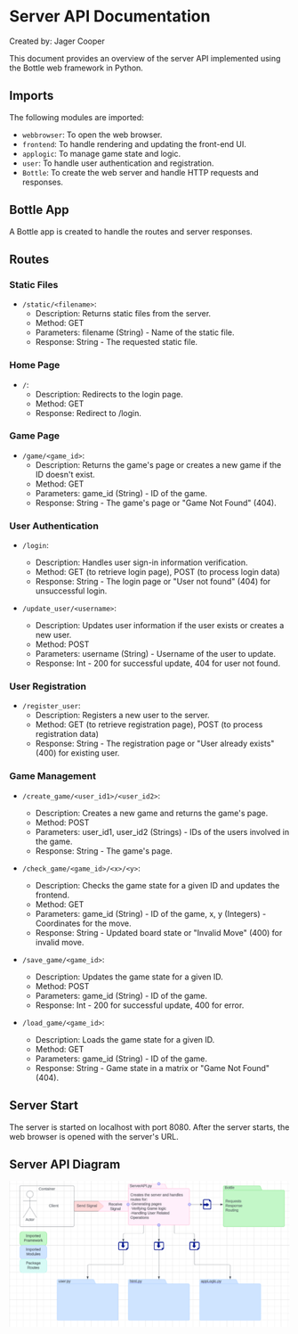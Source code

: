 # Server API Documentation
Created by: Jager Cooper

This document provides an overview of the server API implemented using the Bottle web framework in Python.

## Imports

The following modules are imported:

- `webbrowser`: To open the web browser.
- `frontend`: To handle rendering and updating the front-end UI.
- `applogic`: To manage game state and logic.
- `user`: To handle user authentication and registration.
- `Bottle`: To create the web server and handle HTTP requests and responses.

## Bottle App

A Bottle app is created to handle the routes and server responses.

## Routes

### Static Files

- `/static/<filename>`:
  - Description: Returns static files from the server.
  - Method: GET
  - Parameters: filename (String) - Name of the static file.
  - Response: String - The requested static file.

### Home Page

- `/`:
  - Description: Redirects to the login page.
  - Method: GET
  - Response: Redirect to /login.

### Game Page

- `/game/<game_id>`:
  - Description: Returns the game's page or creates a new game if the ID doesn't exist.
  - Method: GET
  - Parameters: game_id (String) - ID of the game.
  - Response: String - The game's page or "Game Not Found" (404).

### User Authentication

- `/login`:
  - Description: Handles user sign-in information verification.
  - Method: GET (to retrieve login page), POST (to process login data)
  - Response: String - The login page or "User not found" (404) for unsuccessful login.

- `/update_user/<username>`:
  - Description: Updates user information if the user exists or creates a new user.
  - Method: POST
  - Parameters: username (String) - Username of the user to update.
  - Response: Int - 200 for successful update, 404 for user not found.

### User Registration

- `/register_user`:
  - Description: Registers a new user to the server.
  - Method: GET (to retrieve registration page), POST (to process registration data)
  - Response: String - The registration page or "User already exists" (400) for existing user.

### Game Management

- `/create_game/<user_id1>/<user_id2>`:
  - Description: Creates a new game and returns the game's page.
  - Method: POST
  - Parameters: user_id1, user_id2 (Strings) - IDs of the users involved in the game.
  - Response: String - The game's page.

- `/check_game/<game_id>/<x>/<y>`:
  - Description: Checks the game state for a given ID and updates the frontend.
  - Method: GET
  - Parameters: game_id (String) - ID of the game, x, y (Integers) - Coordinates for the move.
  - Response: String - Updated board state or "Invalid Move" (400) for invalid move.

- `/save_game/<game_id>`:
  - Description: Updates the game state for a given ID.
  - Method: POST
  - Parameters: game_id (String) - ID of the game.
  - Response: Int - 200 for successful update, 400 for error.

- `/load_game/<game_id>`:
  - Description: Loads the game state for a given ID.
  - Method: GET
  - Parameters: game_id (String) - ID of the game.
  - Response: String - Game state in a matrix or "Game Not Found" (404).

## Server Start

The server is started on localhost with port 8080. After the server starts, the web browser is opened with the server's URL.

## Server API Diagram

![UML Diagram for Server API](../diagrams/Server-API-Diagram.png)
